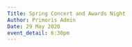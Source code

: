 ```yaml
---
Title: Spring Concert and Awards Night
Author: Primoris Admin
Date: 29 May 2020
event_detail: 6:30pm
---
```


